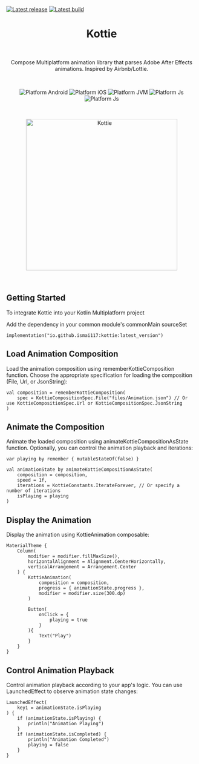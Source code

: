 [![Latest release](https://img.shields.io/github/v/release/ismai117/kottie?color=brightgreen&label=latest%20release)](https://github.com/ismai117/kottie/releases/latest)
[![Latest build](https://img.shields.io/github/v/release/ismai117/kottie?color=orange&include_prereleases&label=latest%20build)](https://github.com/ismai117/kottie/releases)
<br>
 
<h1 align="center">Kottie</h1></br>

<p align="center">
Compose Multiplatform animation library that parses Adobe After Effects animations. Inspired by Airbnb/Lottie.
</p>
</br>

<p align="center">
  <img alt="Platform Android" src="https://img.shields.io/badge/Platform-Android-brightgreen"/>
  <img alt="Platform iOS" src="https://img.shields.io/badge/Platform-iOS-lightgray"/>
  <img alt="Platform JVM" src="https://img.shields.io/badge/Platform-JVM-orange"/>
  <img alt="Platform Js" src="https://img.shields.io/badge/Platform-Js-yellow"/>
  <img alt="Platform Js" src="https://img.shields.io/badge/Platform-Wasm-red"/>
</p> <br>

<p align="center">
  <img align="center" src="https://github.com/ismai117/kottie/assets/88812838/1f46e16b-2fff-4fff-8a33-5d954b9e0c03" alt="Kottie" width="400"/>
</p> </br>

## Getting Started

To integrate Kottie into your Kotlin Multiplatform project

Add the dependency in your common module's commonMain sourceSet

```
implementation("io.github.ismai117:kottie:latest_version")
```
## Load Animation Composition
Load the animation composition using rememberKottieComposition function. Choose the appropriate specification for loading the composition (File, Url, or JsonString):

```
val composition = rememberKottieComposition(
    spec = KottieCompositionSpec.File("files/Animation.json") // Or use KottieCompositionSpec.Url or KottieCompositionSpec.JsonString
)
```

## Animate the Composition
Animate the loaded composition using animateKottieCompositionAsState function. Optionally, you can control the animation playback and iterations:

```
var playing by remember { mutableStateOf(false) }

val animationState by animateKottieCompositionAsState(
    composition = composition,
    speed = 1f,
    iterations = KottieConstants.IterateForever, // Or specify a number of iterations
    isPlaying = playing
)
```

## Display the Animation
Display the animation using KottieAnimation composable:

```
MaterialTheme {
    Column(
        modifier = modifier.fillMaxSize(),
        horizontalAlignment = Alignment.CenterHorizontally,
        verticalArrangement = Arrangement.Center
    ) {
        KottieAnimation(
            composition = composition,
            progress = { animationState.progress },
            modifier = modifier.size(300.dp)
        )

        Button(
            onClick = {
                playing = true
            }
        ){
            Text("Play")
        }
    }
}
```

## Control Animation Playback
Control animation playback according to your app's logic. You can use LaunchedEffect to observe animation state changes:

```
LaunchedEffect(
    key1 = animationState.isPlaying
) {
    if (animationState.isPlaying) {
        println("Animation Playing")
    }
    if (animationState.isCompleted) {
        println("Animation Completed")
        playing = false
    }
}
```





